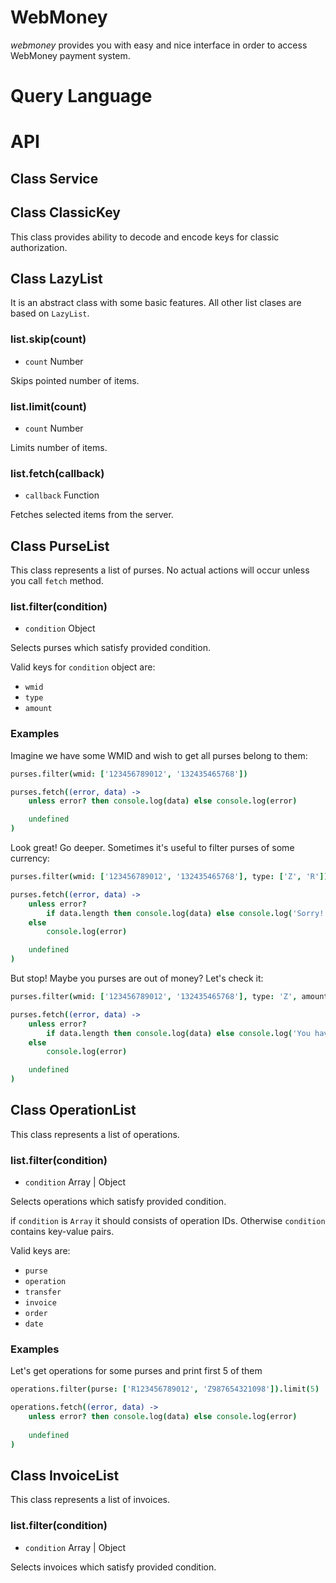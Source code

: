 # WebMoney

_webmoney_ provides you with easy and nice interface in order to access WebMoney payment system.

# Query Language

# API

## Class Service

## Class ClassicKey

This class provides ability to decode and encode keys for classic authorization.

## Class LazyList

It is an abstract class with some basic features. All other list clases are based on `LazyList`.

### list.skip(count)
- `count` Number

Skips pointed number of items.

### list.limit(count)
- `count` Number

Limits number of items.

### list.fetch(callback)
- `callback` Function

Fetches selected items from the server.

## Class PurseList

This class represents a list of purses. No actual actions will occur unless you call `fetch` method.

### list.filter(condition)
- `condition` Object

Selects purses which satisfy provided condition.

Valid keys for `condition` object are:
- `wmid`
- `type`
- `amount`

### Examples

Imagine we have some WMID and wish to get all purses belong to them:

```coffeescript
purses.filter(wmid: ['123456789012', '132435465768'])

purses.fetch((error, data) ->
	unless error? then console.log(data) else console.log(error)

	undefined
)
```

Look great! Go deeper. Sometimes it's useful to filter purses of some currency:

```coffeescript
purses.filter(wmid: ['123456789012', '132435465768'], type: ['Z', 'R'])

purses.fetch((error, data) ->
	unless error?
		if data.length then console.log(data) else console.log('Sorry! No USD or RUR purses found')
	else
		console.log(error)

	undefined
)
```

But stop! Maybe you purses are out of money? Let's check it:

```coffeescript
purses.filter(wmid: ['123456789012', '132435465768'], type: 'Z', amount: $le: 100)

purses.fetch((error, data) ->
	unless error?
		if data.length then console.log(data) else console.log('You have at least 100$')
	else
		console.log(error)

	undefined
)
```

## Class OperationList

This class represents a list of operations.

### list.filter(condition)
- `condition` Array | Object

Selects operations which satisfy provided condition.

if `condition` is `Array` it should consists of operation IDs. Otherwise `condition` contains key-value pairs.

Valid keys are:
- `purse`
- `operation`
- `transfer`
- `invoice`
- `order`
- `date`

### Examples

Let's get operations for some purses and print first 5 of them

```coffeescript
operations.filter(purse: ['R123456789012', 'Z987654321098']).limit(5)

operations.fetch((error, data) ->
	unless error? then console.log(data) else console.log(error)
	
	undefined
)
```

## Class InvoiceList

This class represents a list of invoices.

### list.filter(condition)
- `condition` Array | Object

Selects invoices which satisfy provided condition.
